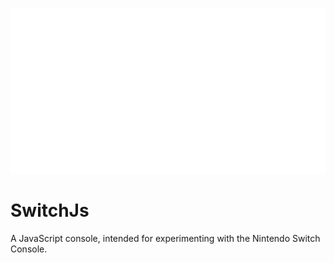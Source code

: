 ![image](Assets/Logo.png)
# SwitchJs
A JavaScript console, intended for experimenting with the Nintendo Switch Console.

